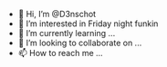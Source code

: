 - 👋 Hi, I’m @D3nschot
- 👀 I’m interested in Friday night funkin
- 🌱 I’m currently learning ...
- 💞️ I’m looking to collaborate on ...
- 📫 How to reach me ...

<!---
D3nschot/D3nschot is a ✨ special ✨ repository because its `README.md` (this file) appears on your GitHub profile.
You can click the Preview link to take a look at your changes.
--->
